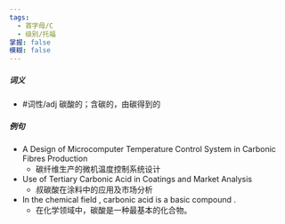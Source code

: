 ```yaml
---
tags:
  - 首字母/C
  - 级别/托福
掌握: false
模糊: false
---
```

##### 词义
- #词性/adj  碳酸的；含碳的，由碳得到的
##### 例句
- A Design of Microcomputer Temperature Control System in Carbonic Fibres Production
	- 碳纤维生产的微机温度控制系统设计
- Use of Tertiary Carbonic Acid in Coatings and Market Analysis
	- 叔碳酸在涂料中的应用及市场分析
- In the chemical field , carbonic acid is a basic compound .
	- 在化学领域中，碳酸是一种最基本的化合物。
